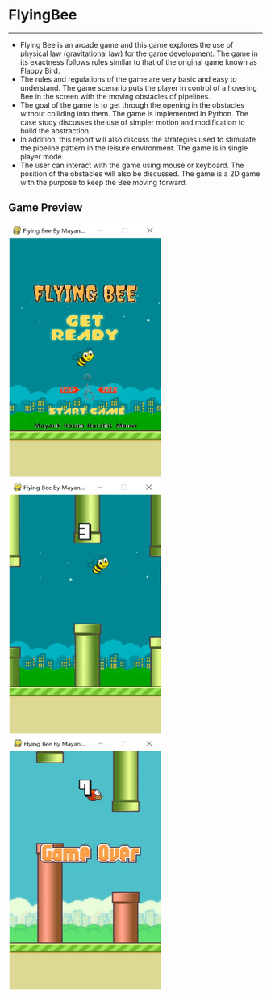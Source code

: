 # FlyingBee
---
- Flying Bee is an arcade game and this game explores the use of physical law (gravitational law) for the game
development. The game in its exactness follows rules similar to that of the original
game known as Flappy Bird.
- The rules and regulations of the game are very basic and easy to understand. The
game scenario puts the player in control of a hovering Bee in the screen with the
moving obstacles of pipelines.
- The goal of the game is to get through the opening in the obstacles without
colliding into them. The game is implemented in Python. The case study discusses
the use of simpler motion and modification to build the abstraction.
- In addition, this report will also discuss the strategies used to stimulate the pipeline
pattern in the leisure environment. The game is in single player mode.
- The user can interact with the game using mouse or keyboard. The position of the
obstacles will also be discussed. The game is a 2D game with the purpose to keep
the Bee moving forward.

## Game Preview
<div stlyle = "display : flex;">
<img style = "padding : 2px 2px;" src="screenshot1.jpg" width="300" height="500">
<img style = "padding : 2px 2px;" src="screenshot2.jpg" width="300" height="500">
<img style = "padding : 2px 2px;" src="screenshot3.jpg" width="300" height="500">
</div>
